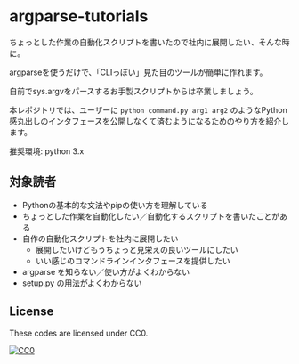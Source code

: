 # argparse-tutorials

ちょっとした作業の自動化スクリプトを書いたので社内に展開したい、そんな時に。

argparseを使うだけで、「CLIっぽい」見た目のツールが簡単に作れます。

自前でsys.argvをパースするお手製スクリプトからは卒業しましょう。

本レポジトリでは、ユーザーに `python command.py arg1 arg2` のようなPython感丸出しのインタフェースを公開しなくて済むようになるためのやり方を紹介します。

推奨環境: python 3.x


## 対象読者

- Pythonの基本的な文法やpipの使い方を理解している
- ちょっとした作業を自動化したい／自動化するスクリプトを書いたことがある
- 自作の自動化スクリプトを社内に展開したい
    - 展開したいけどもうちょっと見栄えの良いツールにしたい
    - いい感じのコマンドラインインタフェースを提供したい
- argparse を知らない／使い方がよくわからない
- setup.py の用法がよくわからない


## License

These codes are licensed under CC0.

[![CC0](http://i.creativecommons.org/p/zero/1.0/88x31.png "CC0")](http://creativecommons.org/publicdomain/zero/1.0/deed.ja)